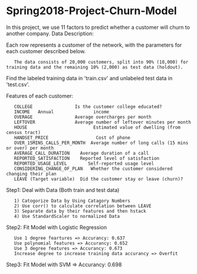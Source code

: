 # Spring2018-Project-Churn-Model

In this project, we use 11 factors to predict whether a customer will churn to another company. 
Data Description:

Each row represents a customer of the network, with the parameters for each customer described below.

       The data consists of 20,000 customers, split into 90% (18,000) for training data and the remaining 10% (2,000) as test data (holdout).

Find the labeled training data in 'train.csv' and unlabeled test data in 'test.csv'.

Features of each customer:

       COLLEGE	              Is the customer college educated?
       INCOME	Annual               income
       OVERAGE	              Average overcharges per month
       LEFTOVER	              Average number of leftover minutes per month	
       HOUSE	                     Estimated value of dwelling (from census tract)	
       HANDSET_PRICE	              Cost of phone
       OVER_15MINS_CALLS_PER_MONTH	Average number of long calls (15 mins or over) per month	
       AVERAGE_CALL_DURATION	Average duration of a call
       REPORTED_SATISFACTION	Reported level of satisfaction
       REPORTED_USAGE_LEVEL	       Self-reported usage level
       CONSIDERING_CHANGE_OF_PLAN	Whether the customer considered changing their plan	
       LEAVE (Target variable)	Did the customer stay or leave (churn)?
	

Step1: Deal with Data (Both train and test data)

       1) Catogorize Data by Using Catagory Numbers
       2) Use corr() to calculate correlation between LEAVE
       3) Separate data by their features and then hstack
       4) Use StandardScaler to normalized Data
       
Step2: Fit Model with Logistic Regression

       Use 1 degree feartures => Accurancy: 0.637
       Use polynomial features => Accurancy: 0.652
       Use 3 degree features => Accurancy: 0.673
       Increase degree to increase training data accurancy => Overfit
       
Step3: Fit Model with SVM => Accurancy: 0.698




